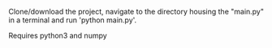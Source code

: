 Clone/download the project, navigate to the directory housing the "main.py" in a terminal and run 'python main.py'.

Requires python3 and numpy
